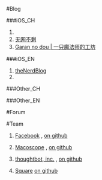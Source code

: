 #Blog

###iOS_CH

1. []()
2. [无网不剩](http://blog.leezhong.com)
3. [Garan no dou | 一只魔法师的工坊](http://blog.ibireme.com)

###iOS_EN

1. [theNerdBlog](http://blog.bignerdranch.com)
2. []()


###Other_CH

###Other_EN

#Forum

#Team

1. [Facebook][link1]   ,
[on github](https://github.com/facebook)

[link1]:https://code.facebook.com/projects/

2. [Macoscope][link2]  ,
[on github](https://github.com/macoscope)

[link2]:http://macoscope.com

3. [thoughtbot, inc.][link3]  ,
[on github](https://github.com/thoughtbot)

[link3]:http://robots.thoughtbot.com

4. [Square][link4]
[on github](https://github.com/square)

[link4]:http://square.github.io
